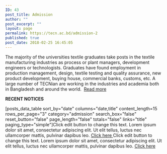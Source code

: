 ```yaml
---
ID: 43
post_title: Admission
author: ""
post_excerpt: ""
layout: page
permalink: https://tecn.ac.bd/admission-2
published: true
post_date: 2018-02-25 16:45:05
---
```

The majority of the universities textile graduates take posts in the textile manufacturing industries as process or plant managers, development engineers or technologists. Graduates have found employment in production management, design, textile testing and quality assurance, new product development, buying house, commercial banks, customs, etc. A large number of TECNian are working in the industries and academia both in Bangladesh and around the world.  <a href="https://tecn.ac.bd/admission/textile-education-bangladesh">Read more</a>

<strong>RECENT NOTICES</strong>

[posts_data_table sort_by="date" columns="date,title" content_length=15 rows_per_page="3" category="admission" search_box="false" reset_button="false" page_length="false" totals="false" links="title" paging_type="simple"]Click edit button to change this text. Lorem ipsum dolor sit amet, consectetur adipiscing elit. Ut elit tellus, luctus nec ullamcorper mattis, pulvinar dapibus leo.
<a role="button" href="#">
Click here
</a>
Click edit button to change this text. Lorem ipsum dolor sit amet, consectetur adipiscing elit. Ut elit tellus, luctus nec ullamcorper mattis, pulvinar dapibus leo.
<a role="button" href="#">
Click here
</a>